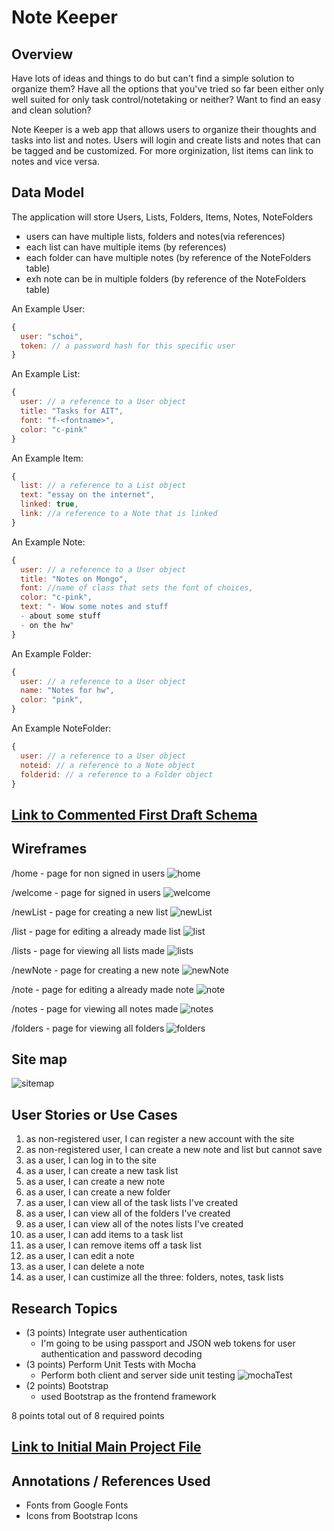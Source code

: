 # Note Keeper

## Overview

Have lots of ideas and things to do but can't find a simple solution to organize them? Have all the options that you've tried so far been either only well suited for only task control/notetaking or neither? Want to find an easy and clean solution?

Note Keeper is a web app that allows users to organize their thoughts and tasks into list and notes. Users will login and create lists and notes that can be tagged and be customized. For more orginization, list items can link to notes and vice versa. 


## Data Model

The application will store Users, Lists, Folders, Items, Notes, NoteFolders

* users can have multiple lists, folders and notes(via references)
* each list can have multiple items (by references)
* each folder can have multiple notes (by reference of the NoteFolders table)
* exh note can be in multiple folders (by reference of the NoteFolders table)

An Example User:

```javascript
{
  user: "schoi",
  token: // a password hash for this specific user
}
```

An Example List:

```javascript
{
  user: // a reference to a User object
  title: "Tasks for AIT",
  font: "f-<fontname>",
  color: "c-pink"
}
```

An Example Item:

```javascript
{
  list: // a reference to a List object
  text: "essay on the internet",
  linked: true,
  link: //a reference to a Note that is linked
}
```

An Example Note:

```javascript
{
  user: // a reference to a User object
  title: "Notes on Mongo",
  font: //name of class that sets the font of choices,
  color: "c-pink",
  text: "- Wow some notes and stuff
  - about some stuff
  - on the hw"
}
```

An Example Folder:

```javascript
{
  user: // a reference to a User object
  name: "Notes for hw",
  color: "pink",
}
```

An Example NoteFolder:

```javascript
{
  user: // a reference to a User object
  noteid: // a reference to a Note object
  folderid: // a reference to a Folder object
}
```

## [Link to Commented First Draft Schema](db.js) 

## Wireframes

/home - page for non signed in users
![home](documentation/home.png)

/welcome - page for signed in users
![welcome](documentation/welcome.png)

/newList - page for creating a new list
![newList](documentation/newList.png)

/list - page for editing a already made list
![list](documentation/list.png)

/lists - page for viewing all lists made
![lists](documentation/lists.png)

/newNote - page for creating a new note
![newNote](documentation/newNote.png)

/note - page for editing a already made note
![note](documentation/note.png)

/notes - page for viewing all notes made
![notes](documentation/notes.png)

/folders - page for viewing all folders
![folders](documentation/folders.png)

## Site map

![sitemap](documentation/sitemap.png)

## User Stories or Use Cases

1. as non-registered user, I can register a new account with the site
2. as non-registered user, I can create a new note and list but cannot save
3. as a user, I can log in to the site
4. as a user, I can create a new task list
5. as a user, I can create a new note
6. as a user, I can create a new folder
7. as a user, I can view all of the task lists I've created
8. as a user, I can view all of the folders I've created
9. as a user, I can view all of the notes lists I've created
10. as a user, I can add items to a task list
11. as a user, I can remove items off a task list
12. as a user, I can edit a note
13. as a user, I can delete a note
14. as a user, I can custimize all the three: folders, notes, task lists

## Research Topics

* (3 points) Integrate user authentication
    * I'm going to be using passport and JSON web tokens for user authentication and password decoding
* (3 points) Perform Unit Tests with Mocha
    * Perform both client and server side unit testing
    ![mochaTest](documentation/Mocha_test.png)
* (2 points) Bootstrap
    * used Bootstrap as the frontend framework

8 points total out of 8 required points 


## [Link to Initial Main Project File](app.js) 

## Annotations / References Used
* Fonts from Google Fonts
* Icons from Bootstrap Icons


